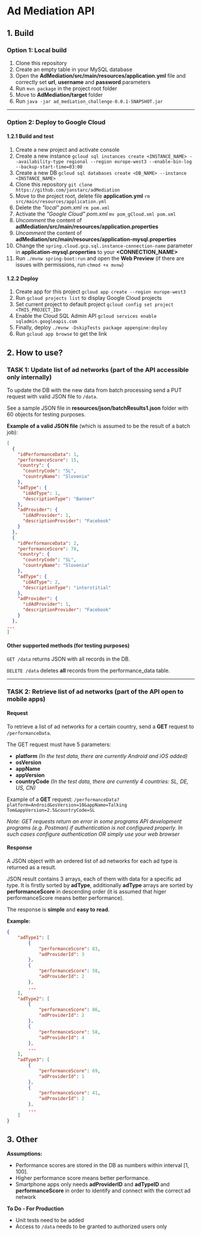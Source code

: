 # Ad Mediation API

## 1. Build
### Option 1: Local build
1. Clone this repository
1. Create an empty table in your MySQL database
1. Open the **AdMediation/src/main/resources/application.yml** file and correctly set **url**, **username** and **password** parameters
1. Run `mvn package` in the project root folder
1. Move to **AdMediation/target** folder
1. Run `java -jar ad_mediation_challenge-0.0.1-SNAPSHOT.jar`
---
### Option 2: Deploy to Google Cloud
#### 1.2.1 Build and test
1. Create a new project and activate console
1. Create a new instance `gcloud sql instances create <INSTANCE_NAME> --availability-type regional --region europe-west3 --enable-bin-log --backup-start-time=03:00`
1. Create a new DB `gcloud sql databases create <DB_NAME> --instance <INSTANCE_NAME>`
1. Clone this repository `git clone https://github.com/janstarc/adMediation`
1. Move to the project root, delete file **application.yml** `rm src/main/resources/application.yml`
1. Delete the *"local" pom.xml* `rm pom.xml`
1. Activate the *"Google Cloud" pom.xml* `mv pom_gCloud.xml pom.xml`
1. *Uncomment* the content of **adMediation/src/main/resources/application.properties**
1. *Uncomment* the content of **adMediation/src/main/resources/application-mysql.properties**
1. Change the `spring.cloud.gcp.sql.instance-connection-name` parameter in **application-mysql.properties** to your **<CONNECTION_NAME>**
1. Run `./mvnw spring-boot:run` and open the **Web Preview** (if there are issues with permissions, run `chmod +x mvnw`)

#### 1.2.2 Deploy
1. Create app for this project `gcloud app create --region europe-west3`
1. Run `gcloud projects list` to display Google Cloud projects
1. Set current project to default project `gcloud config set project <THIS_PROJECT_ID>`
1. Enable the Cloud SQL Admin API `gcloud services enable sqladmin.googleapis.com`
1. Finally, deploy `./mvnw -DskipTests package appengine:deploy`
1. Run `gcloud app browse` to get the link

## 2. How to use?
### TASK 1: Update list of ad networks (part of the API accessible only internally)
To update the DB with the new data from batch processing send a PUT request with valid JSON file to `/data`.

See a sample JSON file in **resources/json/batchResults1.json** folder with 60 objects for testing purposes.

**Example of a valid JSON file** (which is assumed to be the result of a batch job):
```json
[
  {
    "idPerformanceData": 1,
    "performanceScore": 15,
    "country": {
      "countryCode": "SL",
      "countryName": "Slovenia"
    },
    "adType": {
      "idAdType": 1,
      "descriptionType": "Banner"
    },
    "adProvider": {
      "idAdProvider": 1,
      "descriptionProvider": "Facebook"
    }
  },
  {
    "idPerformanceData": 2,
    "performanceScore": 78,
    "country": {
      "countryCode": "SL",
      "countryName": "Slovenia"
    },
    "adType": {
      "idAdType": 2,
      "descriptionType": "interstitial"
    },
    "adProvider": {
      "idAdProvider": 1,
      "descriptionProvider": "Facebook"
    }
  },
...
]

```
#### Other supported methods (for testing purposes)
`GET /data` returns JSON with all records in the DB.

`DELETE /data` deletes **all** records from the performance_data table.


---
### TASK 2: Retrieve list of ad networks (part of the API open to mobile apps)
#### Request
To retrieve a list of ad networks for a certain country, send a **GET** request to `/performanceData`.

The GET request must have 5 parameters: 
- **platform** *(In the test data, there are currently Android and iOS added)*
- **osVersion**
- **appName**
- **appVersion**
- **countryCode** *(In the test data, there are currently 4 countries: SL, DE, US, CN)*

Example of a **GET** request: `/performanceData?platform=Android&osVersion=10&appName=Talking Tom&appVersion=2.5&countryCode=SL`

*Note: GET requests return an error in some programs API development programs (e.g. Postman) if authentication is not configured properly. In such cases configure authentication OR simply use your web browser*

#### Response 
A JSON object with an ordered list of ad networks for each ad type is returned as a result.

JSON result contains 3 arrays, each of them with data for a specific ad type. It is firstly sorted by **adType**, additionally **adType** arrays are sorted by **performanceScore** in descending order (it is assumed that higer performanceScore means better performance).

The response is **simple** and **easy to read**.

**Example:**
```json
{
    "adType1": [
        {
            "performanceScore": 83,
            "adProviderId": 3
        },
        {
            "performanceScore": 58,
            "adProviderId": 2
        },
        ...
    ],
    "adType2": [
        {
            "performanceScore": 86,
            "adProviderId": 2
        },
        {
            "performanceScore": 58,
            "adProviderId": 4
        },
        ...
    ],
    "adType3": [
        {
            "performanceScore": 69,
            "adProviderId": 1
        },
        {
            "performanceScore": 41,
            "adProviderId": 2
        },
        ...
    ]
}

```
## 3. Other
**Assumptions:** 
- Performance scores are stored in the DB as numbers within interval [1, 100].
- Higher performance score means better performance.
- Smartphone apps only needs **adProviderID** and **adTypeID** and **performanceScore** in order to identify and connect with the correct ad network 

**To Do - For Production**
- Unit tests need to be added
- Access to `/data` needs to be granted to authorized users only

